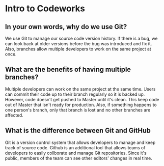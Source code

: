 # Intro to Codeworks

## In your own words, why do we use Git?
We use Git to manage our source code version history. If there is a bug, we can look back at older versions before the bug was introduced and fix it. Also, branches allow multiple developers to work on the same project at once. 
## What are the benefits of having multiple branches?
Multiple developers can work on the same project at the same time. Users can commit their code up to their branch regularly so it is backed up. However, code doesn't get pushed to Master until it's clean. This keep code out of Master that isn't ready for production. Also, if something happens to one person's branch, only that branch is lost and no other branches are affected.
## What is the difference between Git and GitHub
Git is a version control system that allows developers to manage and keep track of source code. Github is an additional tool that allows teams of developers to easily collborate and manage Git repositories. Since it's public, members of the team can see other editors' changes in real time.
